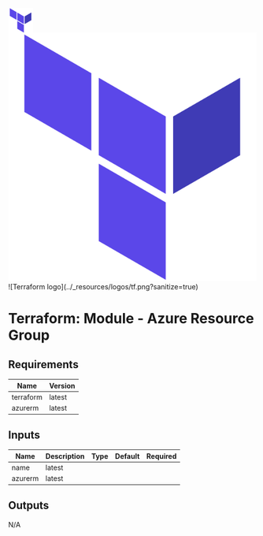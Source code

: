 <a href="https://terraform.io">
    <img src="../_resources/logos/tf.png" alt="Terraform logo" title="Terraform" align="left" height="50" />
</a>

<img src="../_resources/logos/tf.png?sanitize=true" alt="Image Description">
![Terraform logo](../_resources/logos/tf.png?sanitize=true)

# Terraform: Module - Azure Resource Group

## Requirements

| Name      | Version |
|-----------|---------|
| terraform | latest  |
| azurerm   | latest  |

## Inputs

| Name      | Description                       | Type | Default | Required |
|-----------|-----------------------------------|------|---------|:--------:|
| name      | latest  |
| azurerm   | latest  |

## Outputs

N/A